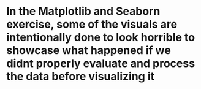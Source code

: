 # In the Matplotlib and Seaborn exercise, some of the visuals are intentionally done to look horrible to showcase what happened if we didnt properly evaluate and process the data before visualizing it
